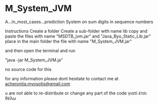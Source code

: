 # M_System_JVM
A...in_most_cases...prediction System on sum digits in sequence numbers

Instructions
Create a folder 
Create a sub-folder with name lib
copy and paste the files with name
"MSDTB_jvm.jar"
and
"Java_Byo_Static_Lib.jar"
place in the main folder the file with name
"M_System_JVM.jar"

and then open the terminal and 
run 

"java -jar M_System_JVM.ja"

no source code for this


for any information
please dont hesitate to contact me 
at acherontia.myosotis@gmail.com

u are not able to re-distribute or change any part of the code 
γιατί έτσι θέλω
